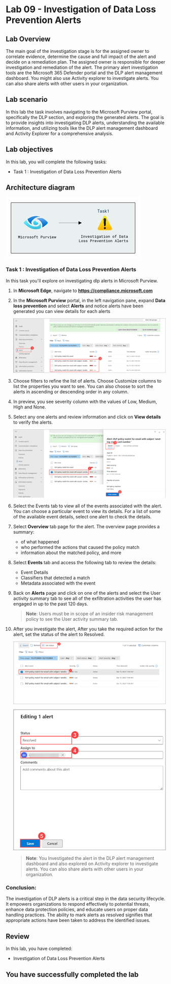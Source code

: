 # Lab 09 - Investigation of  Data Loss Prevention Alerts 

## Lab Overview
The main goal of the investigation stage is for the assigned owner to correlate evidence, determine the cause and full impact of the alert and decide on a remediation plan. The assigned owner is responsible for deeper investigation and remediation of the alert. The primary alert investigation tools are the Microsoft 365 Defender portal and the DLP alert management dashboard. You might also use Activity explorer to investigate alerts. You can also share alerts with other users in your organization.

## Lab scenario

In this lab the task involves navigating to the Microsoft Purview portal, specifically the DLP section, and exploring the generated alerts. The goal is to provide insights into investigating DLP alerts, understanding the available information, and utilizing tools like the DLP alert management dashboard and Activity Explorer for a comprehensive analysis.

## Lab objectives

In this lab, you will complete the following tasks:

+ Task 1 : Investigation of  Data Loss Prevention Alerts

## Architecture diagram
![](../media/archi-6.png)


### Task 1 : Investigation of  Data Loss Prevention Alerts

In this task you'll explore on investigating dlp alerts in Microsoft Purview.

1. In **Microsoft Edge**, navigate to **https://compliance.microsoft.com** 

1. In the **Microsoft Purview** portal, in the left navigation pane, expand **Data loss prevention** and select **Alerts** and notice alerts have been generated you can view details for each alerts

   ![](../media/cc19.png)

1. Choose filters to refine the list of alerts. Choose Customize columns to list the properties you want to see. You can also choose to sort the alerts in ascending or descending order in any column.

1. In preview, you see severity column with the values of Low, Medium, High and None.

1. Select any one alerts and review information and click on **View details** to verify the alerts.

     ![](../media/cc20.png)

1. Select the Events tab to view all of the events associated with the alert. You can choose a particular event to view its details. For a list of some of the available event details, select one alert to check the details.

1. Select  **Overview** tab page for the alert. The overview page provides a summary:

   - of what happened
   - who performed the actions that caused the policy match
   - information about the matched policy, and more

1. Select **Events** tab and access the following tab to review the details:

   - Event Details
   - Classifiers that detected a match
   - Metadata associated with the event

1. Back on **Alerts** page and click on one of the alerts and select the User activity summary tab to see all of the exfiltration activities the user has engaged in up to the past 120 days.

   >**Note**: Users must be in scope of an insider risk management policy to see the User activity summary tab.

1. After you investigate the alert, After you take the required action for the alert, set the status of the alert to Resolved.

    ![](../media/lab12-image8.png)

    ![](../media/lab12-image(9).png)


    >**Note**: You Investigated the alert in the DLP alert management dashboard and also explored on  Activity explorer to investigate alerts. You can also share alerts with other users in your organization.

### Conclusion:
The investigation of DLP alerts is a critical step in the data security lifecycle. It empowers organizations to respond effectively to potential threats, enhance data protection policies, and educate users on proper data handling practices. The ability to mark alerts as resolved signifies that appropriate actions have been taken to address the identified issues.


## Review
In this lab, you have completed:
+ Investigation of  Data Loss Prevention Alerts

## You have successfully completed the lab
